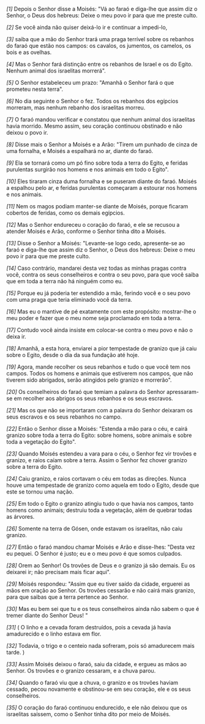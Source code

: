 *[1]* Depois o Senhor disse a Moisés: "Vá ao faraó e diga-lhe que assim diz o Senhor, o Deus dos hebreus: Deixe o meu povo ir para que me preste culto.

*[2]* Se você ainda não quiser deixá-lo ir e continuar a impedi-lo,

*[3]* saiba que a mão do Senhor trará uma praga terrível sobre os rebanhos do faraó que estão nos campos: os cavalos, os jumentos, os camelos, os bois e as ovelhas.

*[4]* Mas o Senhor fará distinção entre os rebanhos de Israel e os do Egito. Nenhum animal dos israelitas morrerá".

*[5]* O Senhor estabeleceu um prazo: "Amanhã o Senhor fará o que prometeu nesta terra".

*[6]* No dia seguinte o Senhor o fez. Todos os rebanhos dos egípcios morreram, mas nenhum rebanho dos israelitas morreu.

*[7]* O faraó mandou verificar e constatou que nenhum animal dos israelitas havia morrido. Mesmo assim, seu coração continuou obstinado e não deixou o povo ir.

*[8]* Disse mais o Senhor a Moisés e a Arão: "Tirem um punhado de cinza de uma fornalha, e Moisés a espalhará no ar, diante do faraó.

*[9]* Ela se tornará como um pó fino sobre toda a terra do Egito, e feridas purulentas surgirão nos homens e nos animais em todo o Egito".

*[10]* Eles tiraram cinza duma fornalha e se puseram diante do faraó. Moisés a espalhou pelo ar, e feridas purulentas começaram a estourar nos homens e nos animais.

*[11]* Nem os magos podiam manter-se diante de Moisés, porque ficaram cobertos de feridas, como os demais egípcios.

*[12]* Mas o Senhor endureceu o coração do faraó, e ele se recusou a atender Moisés e Arão, conforme o Senhor tinha dito a Moisés.

*[13]* Disse o Senhor a Moisés: "Levante-se logo cedo, apresente-se ao faraó e diga-lhe que assim diz o Senhor, o Deus dos hebreus: Deixe o meu povo ir para que me preste culto.

*[14]* Caso contrário, mandarei desta vez todas as minhas pragas contra você, contra os seus conselheiros e contra o seu povo, para que você saiba que em toda a terra não há ninguém como eu.

*[15]* Porque eu já poderia ter estendido a mão, ferindo você e o seu povo com uma praga que teria eliminado você da terra.

*[16]* Mas eu o mantive de pé exatamente com este propósito: mostrar-lhe o meu poder e fazer que o meu nome seja proclamado em toda a terra.

*[17]* Contudo você ainda insiste em colocar-se contra o meu povo e não o deixa ir.

*[18]* Amanhã, a esta hora, enviarei a pior tempestade de granizo que já caiu sobre o Egito, desde o dia da sua fundação até hoje.

*[19]* Agora, mande recolher os seus rebanhos e tudo o que você tem nos campos. Todos os homens e animais que estiverem nos campos, que não tiverem sido abrigados, serão atingidos pelo granizo e morrerão".

*[20]* Os conselheiros do faraó que temiam a palavra do Senhor apressaram-se em recolher aos abrigos os seus rebanhos e os seus escravos.

*[21]* Mas os que não se importaram com a palavra do Senhor deixaram os seus escravos e os seus rebanhos no campo.

*[22]* Então o Senhor disse a Moisés: "Estenda a mão para o céu, e cairá granizo sobre toda a terra do Egito: sobre homens, sobre animais e sobre toda a vegetação do Egito".

*[23]* Quando Moisés estendeu a vara para o céu, o Senhor fez vir trovões e granizo, e raios caíam sobre a terra. Assim o Senhor fez chover granizo sobre a terra do Egito.

*[24]* Caiu granizo, e raios cortavam o céu em todas as direções. Nunca houve uma tempestade de granizo como aquela em todo o Egito, desde que este se tornou uma nação.

*[25]* Em todo o Egito o granizo atingiu tudo o que havia nos campos, tanto homens como animais; destruiu toda a vegetação, além de quebrar todas as árvores.

*[26]* Somente na terra de Gósen, onde estavam os israelitas, não caiu granizo.

*[27]* Então o faraó mandou chamar Moisés e Arão e disse-lhes: "Desta vez eu pequei. O Senhor é justo; eu e o meu povo é que somos culpados.

*[28]* Orem ao Senhor! Os trovões de Deus e o granizo já são demais. Eu os deixarei ir; não precisam mais ficar aqui".

*[29]* Moisés respondeu: "Assim que eu tiver saído da cidade, erguerei as mãos em oração ao Senhor. Os trovões cessarão e não cairá mais granizo, para que saibas que a terra pertence ao Senhor.

*[30]* Mas eu bem sei que tu e os teus conselheiros ainda não sabem o que é tremer diante do Senhor Deus! "

*[31]* ( O linho e a cevada foram destruídos, pois a cevada já havia amadurecido e o linho estava em flor.

*[32]* Todavia, o trigo e o centeio nada sofreram, pois só amadurecem mais tarde. )

*[33]* Assim Moisés deixou o faraó, saiu da cidade, e ergueu as mãos ao Senhor. Os trovões e o granizo cessaram, e a chuva parou.

*[34]* Quando o faraó viu que a chuva, o granizo e os trovões haviam cessado, pecou novamente e obstinou-se em seu coração, ele e os seus conselheiros.

*[35]* O coração do faraó continuou endurecido, e ele não deixou que os israelitas saíssem, como o Senhor tinha dito por meio de Moisés.

